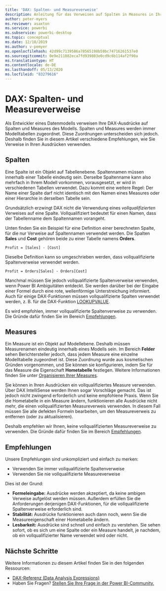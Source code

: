 ```yaml
---
title: 'DAX: Spalten- und Measureverweise'
description: Anleitung für das Verweisen auf Spalten in Measures in Ihren DAX-Ausdrücken.
author: peter-myers
ms.reviewer: asaxton
ms.service: powerbi
ms.subservice: powerbi-desktop
ms.topic: conceptual
ms.date: 12/18/2019
ms.author: v-pemyer
ms.openlocfilehash: 42d99c7139586a78565198b59bc74716261537e0
ms.sourcegitcommit: 0e9e211082eca7fd939803e0cd9c6b114af2f90a
ms.translationtype: HT
ms.contentlocale: de-DE
ms.lasthandoff: 05/13/2020
ms.locfileid: "83279616"
---
```

# <a name="dax-column-and-measure-references"></a>DAX: Spalten- und Measureverweise

Als Entwickler eines Datenmodells verweisen Ihre DAX-Ausdrücke auf Spalten und Measures des Modells. Spalten und Measures werden immer Modelltabellen zugeordnet. Diese Zuordnungen unterscheiden sich jedoch. Deshalb finden Sie in diesem Artikel verschiedene Empfehlungen, wie Sie Verweise in Ihren Ausdrücken verwenden.

## <a name="columns"></a>Spalten

Eine Spalte ist ein Objekt auf Tabellenebene. Spaltennamen müssen innerhalb einer Tabelle eindeutig sein. Derselbe Spaltenname kann also mehrfach in Ihrem Modell vorkommen, vorausgesetzt, er wird in verschiedenen Tabellen verwendet. Dazu kommt eine weitere Regel: Der Name einer Spalte darf nicht identisch mit den Namen eines Measures oder einer Hierarchie in derselben Tabelle sein.

Grundsätzlich erzwingt DAX nicht die Verwendung eines _vollqualifizierten_ Verweises auf eine Spalte. Vollqualifiziert bedeutet für einen Namen, dass der Tabellenname dem Spaltennamen vorangeht.

Unten finden Sie ein Beispiel für eine Definition einer berechneten Spalte, für die nur Verweise auf Spaltennamen verwendet werden. Die Spalten **Sales** und **Cost** gehören beide zu einer Tabelle namens **Orders**.

```dax
Profit = [Sales] - [Cost]
```

Dieselbe Definition kann so umgeschrieben werden, dass vollqualifizierte Spaltenverweise verwendet werden.

```dax
Profit = Orders[Sales] - Orders[Cost]
```

Manchmal müssen Sie jedoch vollqualifizierte Spaltenverweise verwenden, wenn Power BI Ambiguitäten entdeckt. Sie werden darüber bei der Eingabe einer Formel durch eine rote, wellenförmige Unterstreichung informiert. Auch für einige DAX-Funktionen müssen vollqualifizierte Spalten verwendet werden, z. B. für die DAX-Funktion [LOOKUPVALUE](/dax/lookupvalue-function-dax).

Es wird empfohlen, immer vollqualifizierte Spaltenverweise zu verwenden. Die Gründe dafür finden Sie im Bereich [Empfehlungen](#recommendations).

## <a name="measures"></a>Measures

Ein Measure ist ein Objekt auf Modellebene. Deshalb müssen Measurenamen eindeutig innerhalb eines Modells sein. Im Bereich **Felder** sehen Berichtersteller jedoch, dass jedem Measure eine einzelne Modelltabelle zugeordnet ist. Diese Zuordnung wurde aus kosmetischen Gründen vorgenommen, und Sie können sie konfigurieren, indem Sie für das Measure die Eigenschaft **Hometabelle** festlegen. Weitere Informationen finden Sie unter [Organisieren Ihrer Measures](../transform-model/desktop-measures.md#organizing-your-measures).

Sie können in Ihren Ausdrücken ein vollqualifiziertes Measure verwenden. Über DAX IntelliSense werden Ihnen sogar Vorschläge gemacht. Das ist jedoch nicht zwingend erforderlich und keine empfohlene Praxis. Wenn Sie die Hometabelle in ein Measure ändern, funktionieren alle Ausdrücke nicht mehr, die einen vollqualifizierten Measureverweis verwenden. In diesem Fall müssen Sie alle defekten Formeln bearbeiten, um den Measureverweis zu entfernen (oder zu aktualisieren).

Deshalb empfehlen wir Ihnen, keine vollqualifizierten Measureverweise zu verwenden. Die Gründe dafür finden Sie im Bereich [Empfehlungen](#recommendations).

## <a name="recommendations"></a>Empfehlungen

Unsere Empfehlungen sind unkompliziert und einfach zu merken:

- Verwenden Sie immer vollqualifizierte Spaltenverweise
- Verwenden Sie nie vollqualifizierte Measureverweise

Dies ist der Grund:

- **Formeleingabe:** Ausdrücke werden akzeptiert, da keine ambigen Verweise aufgelöst werden müssen. Außerdem erfüllen Sie die Anforderungen derjenigen DAX-Funktionen, für die vollqualifizierte Spaltenverweise erforderlich sind.
- **Stabilität:** Ausdrücke funktionieren auch dann noch, wenn Sie die Measureeigenschaft einer Hometabelle ändern.
- **Lesbarkeit:** Ausdrücke sind schnell und einfach zu verstehen. Sie sehen sofort, ob es sich um eine Spalte oder ein Measure handelt, je nachdem, ob ein vollqualifizierter Name verwendet wird oder nicht.

## <a name="next-steps"></a>Nächste Schritte

Weitere Informationen zu diesem Artikel finden Sie in den folgenden Ressourcen:

- [DAX-Referenz (Data Analysis Expressions)](/dax/)
- Haben Sie Fragen? [Stellen Sie Ihre Frage in der Power BI-Community.](https://community.powerbi.com/)

